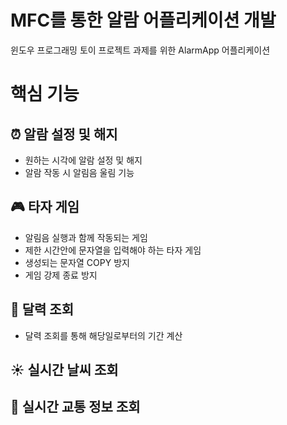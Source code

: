 # **MFC를 통한 알람 어플리케이션 개발**
  
윈도우 프로그래밍 토이 프로젝트 과제를  위한 AlarmApp 어플리케이션
</hr> </hr>

# **핵심 기능**
## :alarm_clock: 알람 설정 및 해지
* 원하는 시각에 알람 설정 및 해지
* 알람 작동 시 알림음 울림 기능
## :video_game: 타자 게임
* 알림음 실행과 함께 작동되는 게임
* 제한 시간안에 문자열을 입력해야 하는 타자 게임
* 생성되는 문자열 COPY 방지
* 게임 강제 종료 방지 
## :calendar: 달력 조회
* 달력 조회를 통해 해당일로부터의 기간 계산
## :sunny: 실시간 날씨 조회
## :bus: 실시간 교통 정보 조회
